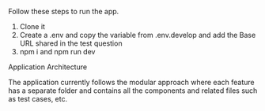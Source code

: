 Follow these steps to run the app.

1.  Clone it
2.  Create a .env and copy the variable from .env.develop and add the Base URL shared in the test question
3.  npm i and npm run dev

Application Architecture

The application currently follows the modular approach where each feature has a separate folder and contains all the components and related files such as test cases, etc.
